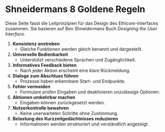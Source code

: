 # Shneidermans 8 Goldene Regeln

Diese Seite fasst die Leitprinzipien für das Design des Ethicom-Interfaces zusammen. Sie basieren auf Ben Shneidermans Buch *Designing the User Interface*.

1. **Konsistenz anstreben**
   - Gleiche Funktionen werden gleich benannt und dargestellt.
2. **Universelle Bedienbarkeit**
   - Unterstützt verschiedene Sprachen und Zugänglichkeit.
3. **Informatives Feedback bieten**
   - Nach jeder Aktion erscheint eine klare Rückmeldung.
4. **Dialoge zum Abschluss führen**
   - Prozesse haben erkennbare Start- und Endpunkte.
5. **Fehler vermeiden**
   - Formulare prüfen Eingaben und deaktivieren unzulässige Optionen.
6. **Aktionen umkehrbar machen**
   - Eingaben können zurückgesetzt werden.
7. **Nutzerkontrolle bewahren**
   - Keine unerwarteten Schritte ohne Zustimmung.
8. **Belastung des Kurzzeitgedächtnisses reduzieren**
   - Informationen werden strukturiert und verständlich angezeigt.
